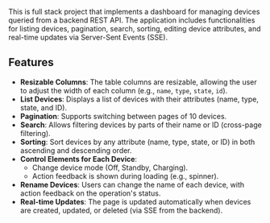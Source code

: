 This is full stack project that implements a dashboard for managing devices queried from a backend REST API. The application includes functionalities for listing devices, pagination, search, sorting, editing device attributes, and real-time updates via Server-Sent Events (SSE).

## Features

- **Resizable Columns**: The table columns are resizable, allowing the user to adjust the width of each column (e.g., `name`, `type`, `state`, `id`).
- **List Devices**: Displays a list of devices with their attributes (name, type, state, and ID).
- **Pagination**: Supports switching between pages of 10 devices.
- **Search**: Allows filtering devices by parts of their name or ID (cross-page filtering).
- **Sorting**: Sort devices by any attribute (name, type, state, or ID) in both ascending and descending order.
- **Control Elements for Each Device**:
  - Change device mode (Off, Standby, Charging).
  - Action feedback is shown during loading (e.g., spinner).
- **Rename Devices**: Users can change the name of each device, with action feedback on the operation's status.
- **Real-time Updates**: The page is updated automatically when devices are created, updated, or deleted (via SSE from the backend).


